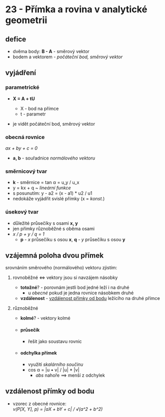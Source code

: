 
# 23 - Přímka a rovina v analytické geometrii

<!-- Přímka a rovina v analytické geometrii - obecná a parametrická rovnice přímky, vzájemná poloha dvou přímek, vzájemná poloha dvou rovin, vzájemná poloha přímky a roviny, odchylky a vzdálenosti -->

## defice
- dvěma body: **B - A** - směrový vektor
- bodem a vektorem - _počáteční bod, směrový vektor_

## vyjádření
### parametrické
- **X = A + tU**
	- X - bod na přímce
	- t - parametr

- je vidět počáteční bod, směrový vektor

### obecná rovnice
_ax + by + c = 0_
- **a, b** - souřadnice _normálového vektoru_

### směrnicový tvar
- **k** - směrnice = tan α = u_y / u_x
- y = kx + q ~ _lineární funkce_
- s posunutím: y - a2 = (x - a1) * u2 / u1
- nedokáže vyjádřit svislé přímky (x = _konst._)

### úsekový tvar
- důležité průsečíky s osami __x, y__
- jen přímky různoběžné s oběma osami  
- _x / p + y / q = 1_
	- **p** - _x_ průsečíku s osou __x__, **q** - _y_ průsečíku s osou __y__

## vzájemná poloha dvou přímek
srovnáním směrového (normálového) vektoru zjistím:
1) rovnoběžné ⇔ vektory jsou si navzájem násobky
	- **totožné**? - porovnám jestli bod jedné leží i na druhé
		- u _obecné_ pokud je jedna rovnice násobkem druhé
	- **vzdálenost** - [vzdálenost přímky od bodu](#vzdálenost-přímky-od-bodu) ležícího na druhé přímce

2) různoběžné 
	- __kolmé__? - vektory kolmé
	- #### průsečík
		- řešit jako soustavu rovnic

	- #### odchylka přímek
		- využití _skalárního součinu_
		- cos α = |u • v| / |u| * |v|
			- _abs_ nahoře ⟹ menší z odchylek

## vzdálenost přímky od bodu
- vzorec z obecné rovnice:  
_v(P[X, Y], p) = |aX + bY + c| / √(a^2 + b^2)_
